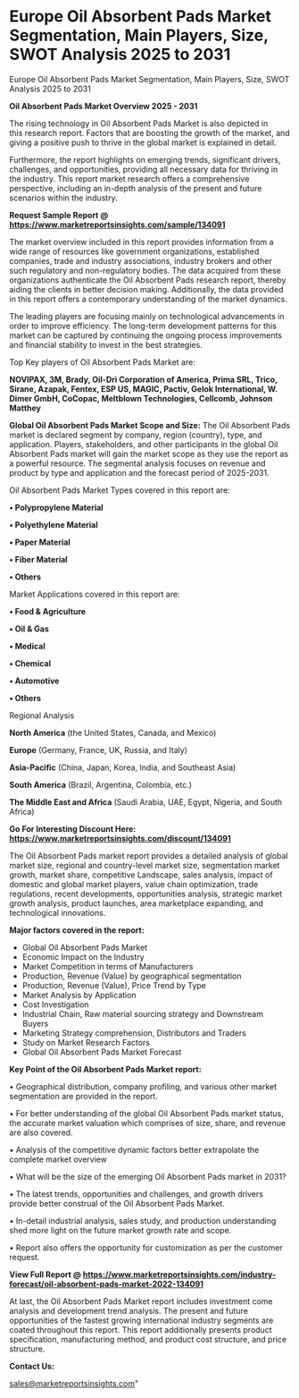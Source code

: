 # Europe Oil Absorbent Pads Market Segmentation, Main Players, Size, SWOT Analysis 2025 to 2031
Europe Oil Absorbent Pads Market Segmentation, Main Players, Size, SWOT Analysis 2025 to 2031

<Strong> Oil Absorbent Pads Market Overview 2025 - 2031</strong>

The rising technology in Oil Absorbent Pads Market is also depicted in this research report. Factors that are boosting the growth of the market, and giving a positive push to thrive in the global market is explained in detail.

Furthermore, the report highlights on emerging trends, significant drivers, challenges, and opportunities, providing all necessary data for thriving in the industry. This report market research offers a comprehensive perspective, including an in-depth analysis of the present and future scenarios within the industry.

<strong>Request Sample Report @ <a href=https://www.marketreportsinsights.com/sample/134091>https://www.marketreportsinsights.com/sample/134091</a></strong>

The market overview included in this report provides information from a wide range of resources like government organizations, established companies, trade and industry associations, industry brokers and other such regulatory and non-regulatory bodies. The data acquired from these organizations authenticate the Oil Absorbent Pads research report, thereby aiding the clients in better decision making. Additionally, the data provided in this report offers a contemporary understanding of the market dynamics.

The leading players are focusing mainly on technological advancements in order to improve efficiency. The long-term development patterns for this market can be captured by continuing the ongoing process improvements and financial stability to invest in the best strategies.

Top Key players of Oil Absorbent Pads Market are:

<strong>NOVIPAX, 3M, Brady, Oil-Dri Corporation of America, Prima SRL, Trico, Sirane, Azapak, Fentex, ESP US, MAGIC, Pactiv, Gelok International, W. Dimer GmbH, CoCopac, Meltblown Technologies, Cellcomb, Johnson Matthey</strong>

<strong><b>Global Oil Absorbent Pads Market Scope and Size:</b></strong>
The Oil Absorbent Pads market is declared segment by company, region (country), type, and application. Players, stakeholders, and other participants in the global Oil Absorbent Pads market will gain the market scope as they use the report as a powerful resource. The segmental analysis focuses on revenue and product by type and application and the forecast period of 2025-2031.

Oil Absorbent Pads Market Types covered in this report are:

<strong>• Polypropylene Material

• Polyethylene Material

• Paper Material

• Fiber Material

• Others</strong>

Market Applications covered in this report are:

<strong>• Food & Agriculture

• Oil & Gas

• Medical

• Chemical

• Automotive

• Others</strong> 

Regional Analysis

<strong>North America</strong> (the United States, Canada, and Mexico)

<strong>Europe</strong> (Germany, France, UK, Russia, and Italy)

<strong>Asia-Pacific</strong> (China, Japan, Korea, India, and Southeast Asia)

<strong>South America</strong> (Brazil, Argentina, Colombia, etc.)

<strong>The Middle East and Africa</strong> (Saudi Arabia, UAE, Egypt, Nigeria, and South Africa)

<strong>Go For Interesting Discount Here: <a href=https://www.marketreportsinsights.com/discount/134091>https://www.marketreportsinsights.com/discount/134091</a></strong>

The Oil Absorbent Pads market report provides a detailed analysis of global market size, regional and country-level market size, segmentation market growth, market share, competitive Landscape, sales analysis, impact of domestic and global market players, value chain optimization, trade regulations, recent developments, opportunities analysis, strategic market growth analysis, product launches, area marketplace expanding, and technological innovations.

<strong><b>Major factors covered in the report:</b></strong>
<ul>
  <li>Global Oil Absorbent Pads Market </li>
  <li>Economic Impact on the Industry</li>
  <li>Market Competition in terms of Manufacturers</li>
  <li>Production, Revenue (Value) by geographical segmentation</li>
  <li>Production, Revenue (Value), Price Trend by Type</li>
  <li>Market Analysis by Application</li>
  <li>Cost Investigation</li>
  <li>Industrial Chain, Raw material sourcing strategy and Downstream Buyers</li>
  <li>Marketing Strategy comprehension, Distributors and Traders</li>
  <li>Study on Market Research Factors</li>
  <li>Global Oil Absorbent Pads Market Forecast</li>
</ul>

<strong><b>Key Point of the Oil Absorbent Pads Market report:</b></strong>

• Geographical distribution, company profiling, and various other market segmentation are provided in the report.

• For better understanding of the global Oil Absorbent Pads market status, the accurate market valuation which comprises of size, share, and revenue are also covered.

• Analysis of the competitive dynamic factors better extrapolate the complete market overview

• What will be the size of the emerging Oil Absorbent Pads market in 2031?

• The latest trends, opportunities and challenges, and growth drivers provide better construal of the Oil Absorbent Pads Market.

• In-detail industrial analysis, sales study, and production understanding shed more light on the future market growth rate and scope.

• Report also offers the opportunity for customization as per the customer request.

<strong><b>View Full Report @ <a href=https://www.marketreportsinsights.com/industry-forecast/oil-absorbent-pads-market-2022-134091>https://www.marketreportsinsights.com/industry-forecast/oil-absorbent-pads-market-2022-134091</a></b></strong>


At last, the Oil Absorbent Pads Market report includes investment come analysis and development trend analysis. The present and future opportunities of the fastest growing international industry segments are coated throughout this report. This report additionally presents product specification, manufacturing method, and product cost structure, and price structure.

<strong>Contact Us:</strong>

sales@marketreportsinsights.com"
